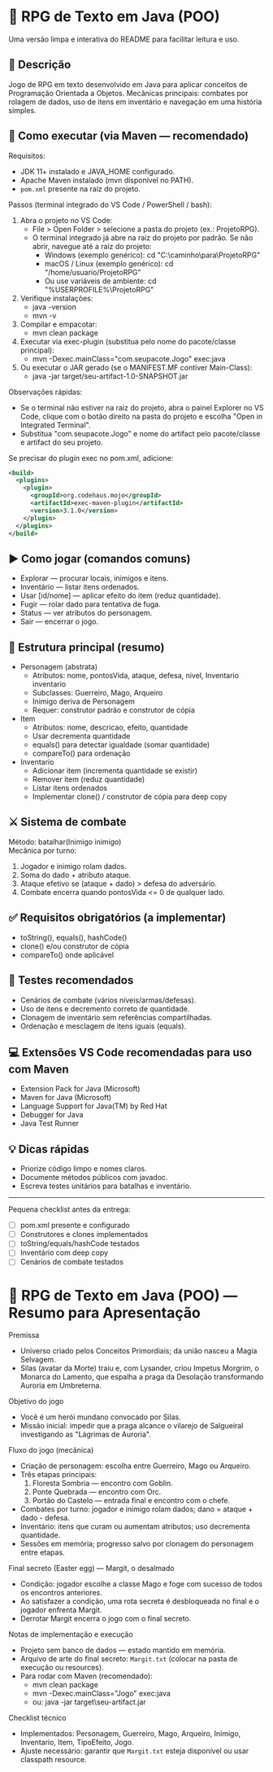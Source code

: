 # 🎲 RPG de Texto em Java (POO)

Uma versão limpa e interativa do README para facilitar leitura e uso.

## 📌 Descrição
Jogo de RPG em texto desenvolvido em Java para aplicar conceitos de Programação Orientada a Objetos. Mecânicas principais: combates por rolagem de dados, uso de itens em inventário e navegação em uma história simples.

## 🚀 Como executar (via Maven — recomendado)
Requisitos:
- JDK 11+ instalado e JAVA_HOME configurado.
- Apache Maven instalado (mvn disponível no PATH).
- `pom.xml` presente na raiz do projeto.

Passos (terminal integrado do VS Code / PowerShell / bash):
1. Abra o projeto no VS Code:
   - File > Open Folder > selecione a pasta do projeto (ex.: ProjetoRPG).
   - O terminal integrado já abre na raiz do projeto por padrão. Se não abrir, navegue até a raiz do projeto:
     - Windows (exemplo genérico): cd "C:\caminho\para\ProjetoRPG"
     - macOS / Linux (exemplo genérico): cd "/home/usuario/ProjetoRPG"
     - Ou use variáveis de ambiente: cd "%USERPROFILE%\ProjetoRPG"
2. Verifique instalações:
   - java -version
   - mvn -v
3. Compilar e empacotar:
   - mvn clean package
4. Executar via exec-plugin (substitua pelo nome do pacote/classe principal):
   - mvn -Dexec.mainClass="com.seupacote.Jogo" exec:java
5. Ou executar o JAR gerado (se o MANIFEST.MF contiver Main-Class):
   - java -jar target/seu-artifact-1.0-SNAPSHOT.jar

Observações rápidas:
- Se o terminal não estiver na raiz do projeto, abra o painel Explorer no VS Code, clique com o botão direito na pasta do projeto e escolha "Open in Integrated Terminal".
- Substitua "com.seupacote.Jogo" e nome do artifact pelo pacote/classe e artifact do seu projeto.

Se precisar do plugin exec no pom.xml, adicione:
```xml
<build>
  <plugins>
    <plugin>
      <groupId>org.codehaus.mojo</groupId>
      <artifactId>exec-maven-plugin</artifactId>
      <version>3.1.0</version>
    </plugin>
  </plugins>
</build>
```

## ▶️ Como jogar (comandos comuns)
- Explorar — procurar locais, inimigos e itens.
- Inventário — listar itens ordenados.
- Usar [id/nome] — aplicar efeito do item (reduz quantidade).
- Fugir — rolar dado para tentativa de fuga.
- Status — ver atributos do personagem.
- Sair — encerrar o jogo.

## 🧩 Estrutura principal (resumo)
- Personagem (abstrata)
  - Atributos: nome, pontosVida, ataque, defesa, nivel, Inventario inventario
  - Subclasses: Guerreiro, Mago, Arqueiro
  - Inimigo deriva de Personagem
  - Requer: construtor padrão e construtor de cópia
- Item
  - Atributos: nome, descricao, efeito, quantidade
  - Usar decrementa quantidade
  - equals() para detectar igualdade (somar quantidade)
  - compareTo() para ordenação
- Inventario
  - Adicionar item (incrementa quantidade se existir)
  - Remover item (reduz quantidade)
  - Listar itens ordenados
  - Implementar clone() / construtor de cópia para deep copy

## ⚔️ Sistema de combate
Método: batalhar(Inimigo inimigo)  
Mecânica por turno:
1. Jogador e inimigo rolam dados.
2. Soma do dado + atributo ataque.
3. Ataque efetivo se (ataque + dado) > defesa do adversário.
4. Combate encerra quando pontosVida <= 0 de qualquer lado.

## ✅ Requisitos obrigatórios (a implementar)
- toString(), equals(), hashCode()
- clone() e/ou construtor de cópia
- compareTo() onde aplicável

## 🧪 Testes recomendados
- Cenários de combate (vários níveis/armas/defesas).
- Uso de itens e decremento correto de quantidade.
- Clonagem de inventário sem referências compartilhadas.
- Ordenação e mesclagem de itens iguais (equals).

## 💻 Extensões VS Code recomendadas para uso com Maven
- Extension Pack for Java (Microsoft)  
- Maven for Java (Microsoft)  
- Language Support for Java(TM) by Red Hat  
- Debugger for Java  
- Java Test Runner

## 💡 Dicas rápidas
- Priorize código limpo e nomes claros.
- Documente métodos públicos com javadoc.
- Escreva testes unitários para batalhas e inventário.

--- 
Pequena checklist antes da entrega:
- [ ] pom.xml presente e configurado
- [ ] Construtores e clones implementados
- [ ] toString/equals/hashCode testados
- [ ] Inventário com deep copy
- [ ] Cenários de combate testados

# 🎲 RPG de Texto em Java (POO) — Resumo para Apresentação

Premissa
- Universo criado pelos Conceitos Primordiais; da união nasceu a Magia Selvagem.
- Silas (avatar da Morte) traiu e, com Lysander, criou Impetus Morgrim, o Monarca do Lamento,
  que espalha a praga da Desolação transformando Auroria em Umbreterna.

Objetivo do jogo
- Você é um herói mundano convocado por Silas.
- Missão inicial: impedir que a praga alcance o vilarejo de Salgueiral investigando as "Lágrimas de Auroria".

Fluxo do jogo (mecânica)
- Criação de personagem: escolha entre Guerreiro, Mago ou Arqueiro.
- Três etapas principais:
  1. Floresta Sombria — encontro com Goblin.
  2. Ponte Quebrada — encontro com Orc.
  3. Portão do Castelo — entrada final e encontro com o chefe.
- Combates por turno: jogador e inimigo rolam dados; dano = ataque + dado - defesa.
- Inventário: itens que curam ou aumentam atributos; uso decrementa quantidade.
- Sessões em memória; progresso salvo por clonagem do personagem entre etapas.

Final secreto (Easter egg) — Margit, o desalmado
- Condição: jogador escolhe a classe Mago e foge com sucesso de todos os encontros anteriores.
- Ao satisfazer a condição, uma rota secreta é desbloqueada no final e o jogador enfrenta Margit.
- Derrotar Margit encerra o jogo com o final secreto.

Notas de implementação e execução
- Projeto sem banco de dados — estado mantido em memória.
- Arquivo de arte do final secreto: `Margit.txt` (colocar na pasta de execução ou resources).
- Para rodar com Maven (recomendado):
  - mvn clean package
  - mvn -Dexec.mainClass="Jogo" exec:java
  - ou: java -jar target\seu-artifact.jar

Checklist técnico
- Implementados: Personagem, Guerreiro, Mago, Arqueiro, Inimigo, Inventario, Item, TipoEfeito, Jogo.
- Ajuste necessário: garantir que `Margit.txt` esteja disponível ou usar classpath resource.
